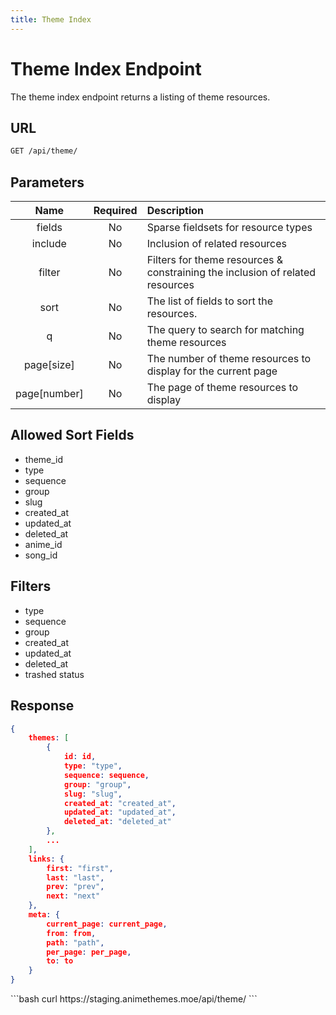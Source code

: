 ```yaml
---
title: Theme Index
---
```


<Block>

# Theme Index Endpoint

The theme index endpoint returns a listing of theme resources.

## URL

```sh
GET /api/theme/
```

## Parameters

| Name         | Required | Description                                                                   |
| :----------: | :------: | :---------------------------------------------------------------------------- |
| fields       | No       | Sparse fieldsets for resource types                                           |
| include      | No       | Inclusion of related resources                                                |
| filter       | No       | Filters for theme resources & constraining the inclusion of related resources |
| sort         | No       | The list of fields to sort the resources.                                     |
| q            | No       | The query to search for matching theme resources                              |
| page[size]   | No       | The number of theme resources to display for the current page                 |
| page[number] | No       | The page of theme resources to display                                        |

## Allowed Sort Fields

* theme_id
* type
* sequence
* group
* slug
* created_at
* updated_at
* deleted_at
* anime_id
* song_id

## Filters

* type
* sequence
* group
* created_at
* updated_at
* deleted_at
* trashed status

## Response

```json
{
    themes: [
        {
            id: id,
            type: "type",
            sequence: sequence,
            group: "group",
            slug: "slug",
            created_at: "created_at",
            updated_at: "updated_at",
            deleted_at: "deleted_at"
        },
        ...
    ],
    links: {
        first: "first",
        last: "last",
        prev: "prev",
        next: "next"
    },
    meta: {
        current_page: current_page,
        from: from,
        path: "path",
        per_page: per_page,
        to: to
    }
}
```

<Example>

<CURL>
```bash
curl https://staging.animethemes.moe/api/theme/
```
</CURL>

</Example>

</Block>